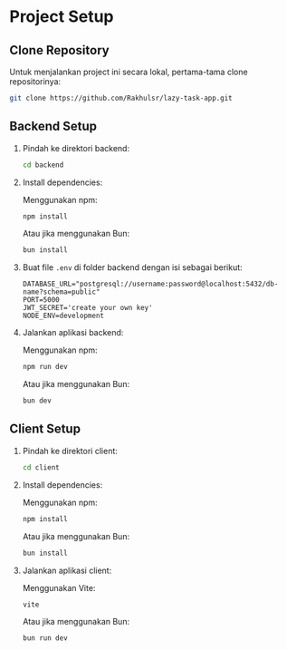 
# Project Setup

## Clone Repository

Untuk menjalankan project ini secara lokal, pertama-tama clone repositorinya:
```bash
git clone https://github.com/Rakhulsr/lazy-task-app.git
```




## Backend Setup

1. Pindah ke direktori backend:
    ```bash
    cd backend
    ```

2. Install dependencies:

    Menggunakan npm:
    ```bash
    npm install
    ```

    Atau jika menggunakan Bun:
    ```bash
    bun install
    ```

3. Buat file `.env` di folder backend dengan isi sebagai berikut:

    ```env
    DATABASE_URL="postgresql://username:password@localhost:5432/db-name?schema=public"
    PORT=5000
    JWT_SECRET='create your own key'
    NODE_ENV=development
    ```

4. Jalankan aplikasi backend:

    Menggunakan npm:
    ```bash
    npm run dev
    ```

    Atau jika menggunakan Bun:
    ```bash
    bun dev
    ```

## Client Setup

1. Pindah ke direktori client:

    ```bash
    cd client
    ```

2. Install dependencies:

    Menggunakan npm:
    ```bash
    npm install
    ```

    Atau jika menggunakan Bun:
    ```bash
    bun install
    ```

3. Jalankan aplikasi client:

    Menggunakan Vite:
    ```bash
    vite
    ```

    Atau jika menggunakan Bun:
    ```bash
    bun run dev
    ```



